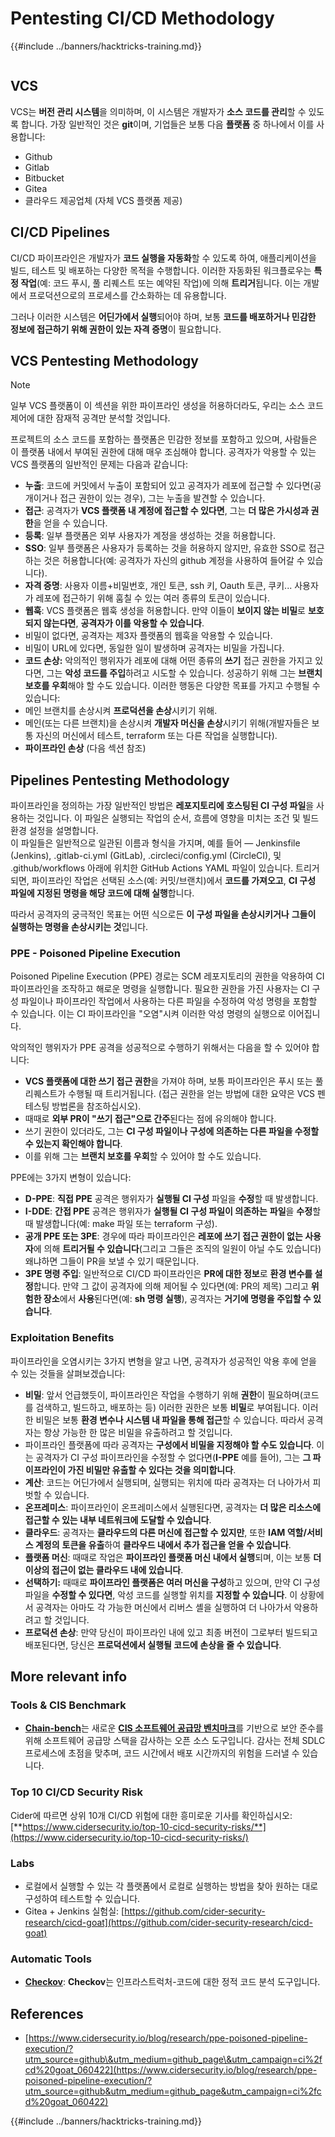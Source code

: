 # Pentesting CI/CD Methodology

{{#include ../banners/hacktricks-training.md}}

<figure><img src="../images/CLOUD-logo-letters.svg" alt=""><figcaption></figcaption></figure>

## VCS

VCS는 **버전 관리 시스템**을 의미하며, 이 시스템은 개발자가 **소스 코드를 관리**할 수 있도록 합니다. 가장 일반적인 것은 **git**이며, 기업들은 보통 다음 **플랫폼** 중 하나에서 이를 사용합니다:

- Github
- Gitlab
- Bitbucket
- Gitea
- 클라우드 제공업체 (자체 VCS 플랫폼 제공)

## CI/CD Pipelines

CI/CD 파이프라인은 개발자가 **코드 실행을 자동화**할 수 있도록 하여, 애플리케이션을 빌드, 테스트 및 배포하는 다양한 목적을 수행합니다. 이러한 자동화된 워크플로우는 **특정 작업**(예: 코드 푸시, 풀 리퀘스트 또는 예약된 작업)에 의해 **트리거**됩니다. 이는 개발에서 프로덕션으로의 프로세스를 간소화하는 데 유용합니다.

그러나 이러한 시스템은 **어딘가에서 실행**되어야 하며, 보통 **코드를 배포하거나 민감한 정보에 접근하기 위해 권한이 있는 자격 증명**이 필요합니다.

## VCS Pentesting Methodology

> [!NOTE]
> 일부 VCS 플랫폼이 이 섹션을 위한 파이프라인 생성을 허용하더라도, 우리는 소스 코드 제어에 대한 잠재적 공격만 분석할 것입니다.

프로젝트의 소스 코드를 포함하는 플랫폼은 민감한 정보를 포함하고 있으며, 사람들은 이 플랫폼 내에서 부여된 권한에 대해 매우 조심해야 합니다. 공격자가 악용할 수 있는 VCS 플랫폼의 일반적인 문제는 다음과 같습니다:

- **누출**: 코드에 커밋에서 누출이 포함되어 있고 공격자가 레포에 접근할 수 있다면(공개이거나 접근 권한이 있는 경우), 그는 누출을 발견할 수 있습니다.
- **접근**: 공격자가 **VCS 플랫폼 내 계정에 접근할 수 있다면**, 그는 **더 많은 가시성과 권한**을 얻을 수 있습니다.
- **등록**: 일부 플랫폼은 외부 사용자가 계정을 생성하는 것을 허용합니다.
- **SSO**: 일부 플랫폼은 사용자가 등록하는 것을 허용하지 않지만, 유효한 SSO로 접근하는 것은 허용합니다(예: 공격자가 자신의 github 계정을 사용하여 들어갈 수 있습니다).
- **자격 증명**: 사용자 이름+비밀번호, 개인 토큰, ssh 키, Oauth 토큰, 쿠키... 사용자가 레포에 접근하기 위해 훔칠 수 있는 여러 종류의 토큰이 있습니다.
- **웹훅**: VCS 플랫폼은 웹훅 생성을 허용합니다. 만약 이들이 **보이지 않는 비밀**로 **보호되지 않는다면**, **공격자가 이를 악용할 수 있습니다**.
- 비밀이 없다면, 공격자는 제3자 플랫폼의 웹훅을 악용할 수 있습니다.
- 비밀이 URL에 있다면, 동일한 일이 발생하며 공격자는 비밀을 가집니다.
- **코드 손상:** 악의적인 행위자가 레포에 대해 어떤 종류의 **쓰기** 접근 권한을 가지고 있다면, 그는 **악성 코드를 주입**하려고 시도할 수 있습니다. 성공하기 위해 그는 **브랜치 보호를 우회**해야 할 수도 있습니다. 이러한 행동은 다양한 목표를 가지고 수행될 수 있습니다:
- 메인 브랜치를 손상시켜 **프로덕션을 손상**시키기 위해.
- 메인(또는 다른 브랜치)을 손상시켜 **개발자 머신을 손상**시키기 위해(개발자들은 보통 자신의 머신에서 테스트, terraform 또는 다른 작업을 실행합니다).
- **파이프라인 손상** (다음 섹션 참조)

## Pipelines Pentesting Methodology

파이프라인을 정의하는 가장 일반적인 방법은 **레포지토리에 호스팅된 CI 구성 파일**을 사용하는 것입니다. 이 파일은 실행되는 작업의 순서, 흐름에 영향을 미치는 조건 및 빌드 환경 설정을 설명합니다.\
이 파일들은 일반적으로 일관된 이름과 형식을 가지며, 예를 들어 — Jenkinsfile (Jenkins), .gitlab-ci.yml (GitLab), .circleci/config.yml (CircleCI), 및 .github/workflows 아래에 위치한 GitHub Actions YAML 파일이 있습니다. 트리거되면, 파이프라인 작업은 선택된 소스(예: 커밋/브랜치)에서 **코드를 가져오고**, **CI 구성 파일에 지정된 명령을 해당 코드에 대해 실행**합니다.

따라서 공격자의 궁극적인 목표는 어떤 식으로든 **이 구성 파일을 손상시키거나** **그들이 실행하는 명령을 손상시키는 것**입니다.

### PPE - Poisoned Pipeline Execution

Poisoned Pipeline Execution (PPE) 경로는 SCM 레포지토리의 권한을 악용하여 CI 파이프라인을 조작하고 해로운 명령을 실행합니다. 필요한 권한을 가진 사용자는 CI 구성 파일이나 파이프라인 작업에서 사용하는 다른 파일을 수정하여 악성 명령을 포함할 수 있습니다. 이는 CI 파이프라인을 "오염"시켜 이러한 악성 명령의 실행으로 이어집니다.

악의적인 행위자가 PPE 공격을 성공적으로 수행하기 위해서는 다음을 할 수 있어야 합니다:

- **VCS 플랫폼에 대한 쓰기 접근 권한**을 가져야 하며, 보통 파이프라인은 푸시 또는 풀 리퀘스트가 수행될 때 트리거됩니다. (접근 권한을 얻는 방법에 대한 요약은 VCS 펜테스팅 방법론을 참조하십시오).
- 때때로 **외부 PR이 "쓰기 접근"으로 간주**된다는 점에 유의해야 합니다.
- 쓰기 권한이 있더라도, 그는 **CI 구성 파일이나 구성에 의존하는 다른 파일을 수정할 수 있는지 확인해야 합니다**.
- 이를 위해 그는 **브랜치 보호를 우회**할 수 있어야 할 수도 있습니다.

PPE에는 3가지 변형이 있습니다:

- **D-PPE**: **직접 PPE** 공격은 행위자가 **실행될 CI 구성** 파일을 **수정**할 때 발생합니다.
- **I-DDE**: **간접 PPE** 공격은 행위자가 **실행될 CI 구성 파일이 의존하는** **파일**을 **수정**할 때 발생합니다(예: make 파일 또는 terraform 구성).
- **공개 PPE 또는 3PE**: 경우에 따라 파이프라인은 **레포에 쓰기 접근 권한이 없는 사용자**에 의해 **트리거될 수 있습니다**(그리고 그들은 조직의 일원이 아닐 수도 있습니다) 왜냐하면 그들이 PR을 보낼 수 있기 때문입니다.
- **3PE 명령 주입**: 일반적으로 CI/CD 파이프라인은 **PR에 대한 정보**로 **환경 변수를 설정**합니다. 만약 그 값이 공격자에 의해 제어될 수 있다면(예: PR의 제목) 그리고 **위험한 장소**에서 **사용**된다면(예: **sh 명령 실행**), 공격자는 **거기에 명령을 주입할 수 있습니다**.

### Exploitation Benefits

파이프라인을 오염시키는 3가지 변형을 알고 나면, 공격자가 성공적인 악용 후에 얻을 수 있는 것들을 살펴보겠습니다:

- **비밀**: 앞서 언급했듯이, 파이프라인은 작업을 수행하기 위해 **권한**이 필요하며(코드를 검색하고, 빌드하고, 배포하는 등) 이러한 권한은 보통 **비밀**로 부여됩니다. 이러한 비밀은 보통 **환경 변수나 시스템 내 파일을 통해 접근**할 수 있습니다. 따라서 공격자는 항상 가능한 한 많은 비밀을 유출하려고 할 것입니다.
- 파이프라인 플랫폼에 따라 공격자는 **구성에서 비밀을 지정해야 할 수도 있습니다**. 이는 공격자가 CI 구성 파이프라인을 수정할 수 없다면(**I-PPE** 예를 들어), 그는 **그 파이프라인이 가진 비밀만 유출할 수 있다는 것을 의미합니다**.
- **계산**: 코드는 어딘가에서 실행되며, 실행되는 위치에 따라 공격자는 더 나아가서 피벗할 수 있습니다.
- **온프레미스**: 파이프라인이 온프레미스에서 실행된다면, 공격자는 **더 많은 리소스에 접근할 수 있는 내부 네트워크에 도달할 수 있습니다**.
- **클라우드**: 공격자는 **클라우드의 다른 머신에 접근할 수 있지만**, 또한 **IAM 역할/서비스 계정의** **토큰을 유출**하여 **클라우드 내에서 추가 접근을 얻을 수 있습니다**.
- **플랫폼 머신**: 때때로 작업은 **파이프라인 플랫폼 머신 내에서 실행**되며, 이는 보통 **더 이상의 접근이 없는 클라우드 내에 있습니다**.
- **선택하기:** 때때로 **파이프라인 플랫폼은 여러 머신을 구성**하고 있으며, 만약 CI 구성 파일을 **수정할 수 있다면**, 악성 코드를 실행할 위치를 **지정할 수 있습니다**. 이 상황에서 공격자는 아마도 각 가능한 머신에서 리버스 셸을 실행하여 더 나아가서 악용하려고 할 것입니다.
- **프로덕션 손상**: 만약 당신이 파이프라인 내에 있고 최종 버전이 그로부터 빌드되고 배포된다면, 당신은 **프로덕션에서 실행될 코드에 손상을 줄 수 있습니다**.

## More relevant info

### Tools & CIS Benchmark

- [**Chain-bench**](https://github.com/aquasecurity/chain-bench)는 새로운 [**CIS 소프트웨어 공급망 벤치마크**](https://github.com/aquasecurity/chain-bench/blob/main/docs/CIS-Software-Supply-Chain-Security-Guide-v1.0.pdf)를 기반으로 보안 준수를 위해 소프트웨어 공급망 스택을 감사하는 오픈 소스 도구입니다. 감사는 전체 SDLC 프로세스에 초점을 맞추며, 코드 시간에서 배포 시간까지의 위험을 드러낼 수 있습니다.

### Top 10 CI/CD Security Risk

Cider에 따르면 상위 10개 CI/CD 위험에 대한 흥미로운 기사를 확인하십시오: [**https://www.cidersecurity.io/top-10-cicd-security-risks/**](https://www.cidersecurity.io/top-10-cicd-security-risks/)

### Labs

- 로컬에서 실행할 수 있는 각 플랫폼에서 로컬로 실행하는 방법을 찾아 원하는 대로 구성하여 테스트할 수 있습니다.
- Gitea + Jenkins 실험실: [https://github.com/cider-security-research/cicd-goat](https://github.com/cider-security-research/cicd-goat)

### Automatic Tools

- [**Checkov**](https://github.com/bridgecrewio/checkov): **Checkov**는 인프라스트럭처-코드에 대한 정적 코드 분석 도구입니다.

## References

- [https://www.cidersecurity.io/blog/research/ppe-poisoned-pipeline-execution/?utm_source=github\&utm_medium=github_page\&utm_campaign=ci%2fcd%20goat_060422](https://www.cidersecurity.io/blog/research/ppe-poisoned-pipeline-execution/?utm_source=github&utm_medium=github_page&utm_campaign=ci%2fcd%20goat_060422)

{{#include ../banners/hacktricks-training.md}}

